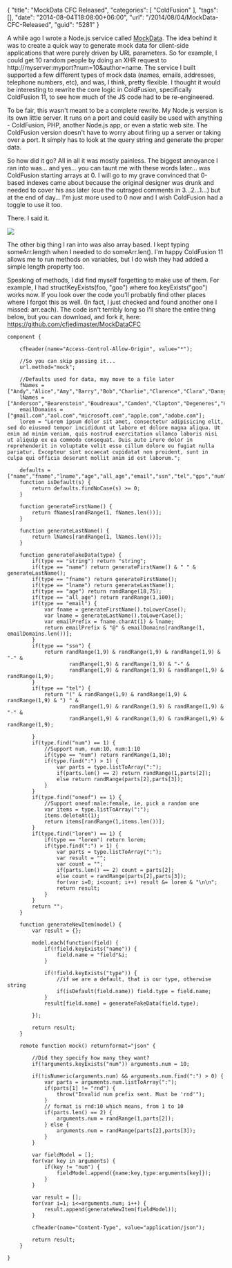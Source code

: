 {
	"title": "MockData CFC Released",
	"categories": [
		"ColdFusion"
	],
	"tags": [],
	"date": "2014-08-04T18:08:00+06:00",
	"url": "/2014/08/04/MockData-CFC-Released",
	"guid": "5281"
}

<p>
A while ago I wrote a Node.js service called <a href="https://github.com/cfjedimaster/mockdata">MockData</a>. The idea behind it was to create a quick way to generate mock data for client-side applications that were purely driven by URL parameters. So for example, I could get 10 random people by doing an XHR request to http://myserver:myport?num=10&author=name. The service I built supported a few different types of mock data (names, emails, addresses, telephone numbers, etc), and was, I think, pretty flexible. I thought it would be interesting to rewrite the core logic in ColdFusion, specifically ColdFusion 11, to see how much of the JS code had to be re-engineered.
</p>
<!--more-->
<p>
To be fair, this wasn't meant to be a complete rewrite. My Node.js version is its own little server. It runs on a port and could easily be used with anything - ColdFusion, PHP, another Node.js app, or even a static web site. The ColdFusion version doesn't have to worry about firing up a server or taking over a port. It simply has to look at the query string and generate the proper data.
</p>

<p>
So how did it go? All in all it was mostly painless. The biggest annoyance I ran into was... and yes... you can taunt me with these words later... was ColdFusion starting arrays at 0. I will go to my grave convinced that 0-based indexes came about because the original designer was drunk and needed to cover his ass later (cue the outraged comments in 3...2...1...) but at the end of day... I'm just more used to 0 now and I wish ColdFusion had a toggle to use it too.
</p>

<p>
There. I said it.
</p>

<p>
<img src="http://static.raymondcamden.com/images/puke.jpg" />
</p>

<p>
The other big thing I ran into was also array based. I kept typing someArr.length when I needed to do someArr.len(). I'm happy ColdFusion 11 allows me to run methods on variables, but I do wish they had added a simple length property too.
</p>

<p>
Speaking of methods, I did find myself forgetting to make use of them. For example, I had structKeyExists(foo, "goo") where foo.keyExists("goo") works now. If you look over the code you'll probably find other places where I forgot this as well. (In fact, I just checked and found another one I missed: arr.each). The code isn't terribly long so I'll share the entire thing below, but you can download, and fork it, here: <a href="https://github.com/cfjedimaster/MockDataCFC">https://github.com/cfjedimaster/MockDataCFC</a>

<pre><code class="language-javascript">component {

	cfheader(name=&quot;Access-Control-Allow-Origin&quot;, value=&quot;*&quot;);
	
	&#x2F;&#x2F;So you can skip passing it...
	url.method=&quot;mock&quot;;

	&#x2F;&#x2F;Defaults used for data, may move to a file later
	fNames = [&quot;Andy&quot;,&quot;Alice&quot;,&quot;Amy&quot;,&quot;Barry&quot;,&quot;Bob&quot;,&quot;Charlie&quot;,&quot;Clarence&quot;,&quot;Clara&quot;,&quot;Danny&quot;,&quot;Delores&quot;,&quot;Erin&quot;,&quot;Frank&quot;,&quot;Gary&quot;,&quot;Gene&quot;,&quot;George&quot;,&quot;Heather&quot;,&quot;Jacob&quot;,&quot;Leah&quot;,&quot;Lisa&quot;,&quot;Lynn&quot;,&quot;Nick&quot;,&quot;Noah&quot;,&quot;Ray&quot;,&quot;Roger&quot;,&quot;Scott&quot;,&quot;Todd&quot;];
	lNames = [&quot;Anderson&quot;,&quot;Bearenstein&quot;,&quot;Boudreaux&quot;,&quot;Camden&quot;,&quot;Clapton&quot;,&quot;Degeneres&quot;,&quot;Hill&quot;,&quot;Moneymaker&quot;,&quot;Padgett&quot;,&quot;Rogers&quot;,&quot;Smith&quot;,&quot;Sharp&quot;,&quot;Stroz&quot;,&quot;Zelda&quot;];
	emailDomains = [&quot;gmail.com&quot;,&quot;aol.com&quot;,&quot;microsoft.com&quot;,&quot;apple.com&quot;,&quot;adobe.com&quot;];
	lorem = &quot;Lorem ipsum dolor sit amet, consectetur adipisicing elit, sed do eiusmod tempor incididunt ut labore et dolore magna aliqua. Ut enim ad minim veniam, quis nostrud exercitation ullamco laboris nisi ut aliquip ex ea commodo consequat. Duis aute irure dolor in reprehenderit in voluptate velit esse cillum dolore eu fugiat nulla pariatur. Excepteur sint occaecat cupidatat non proident, sunt in culpa qui officia deserunt mollit anim id est laborum.&quot;;

	defaults = [&quot;name&quot;,&quot;fname&quot;,&quot;lname&quot;,&quot;age&quot;,&quot;all_age&quot;,&quot;email&quot;,&quot;ssn&quot;,&quot;tel&quot;,&quot;gps&quot;,&quot;num&quot;];
	function isDefault(s) {
		return defaults.findNoCase(s) &gt;= 0; 
	}

	function generateFirstName() {
		return fNames[randRange(1, fNames.len())];
	}

	function generateLastName() {
		return lNames[randRange(1, lNames.len())];
	}

	function generateFakeData(type) {
		if(type == &quot;string&quot;) return &quot;string&quot;;
		if(type == &quot;name&quot;) return generateFirstName() &amp; &quot; &quot; &amp; generateLastName();
		if(type == &quot;fname&quot;) return generateFirstName();
		if(type == &quot;lname&quot;) return generateLastName();
		if(type == &quot;age&quot;) return randRange(18,75);
		if(type == &quot;all_age&quot;) return randRange(1,100);
		if(type == &quot;email&quot;) {
			var fname = generateFirstName().toLowerCase();
			var lname = generateLastName().toLowerCase();
			var emailPrefix = fname.charAt(1) &amp; lname;
			return emailPrefix &amp; &quot;@&quot; &amp; emailDomains[randRange(1, emailDomains.len())];
		}
		if(type == &quot;ssn&quot;) {
			return randRange(1,9) &amp; randRange(1,9) &amp; randRange(1,9) &amp; &quot;-&quot; &amp;
				    randRange(1,9) &amp; randRange(1,9) &amp; &quot;-&quot; &amp; 
				    randRange(1,9) &amp; randRange(1,9) &amp; randRange(1,9) &amp; randRange(1,9);
		}
		if(type == &quot;tel&quot;) {
			return &quot;(&quot; &amp; randRange(1,9) &amp; randRange(1,9) &amp; randRange(1,9) &amp; &quot;) &quot; &amp;
				    randRange(1,9) &amp; randRange(1,9) &amp; randRange(1,9) &amp; &quot;-&quot; &amp; 
				    randRange(1,9) &amp; randRange(1,9) &amp; randRange(1,9) &amp; randRange(1,9);
	
		}
		if(type.find(&quot;num&quot;) == 1) {
			&#x2F;&#x2F;Support num, num:10, num:1:10
			if(type == &quot;num&quot;) return randRange(1,10);
			if(type.find(&quot;:&quot;) &gt; 1) {
				var parts = type.listToArray(&quot;:&quot;);
				if(parts.len() == 2) return randRange(1,parts[2]);
				else return randRange(parts[2],parts[3]);
			}
		}
		if(type.find(&quot;oneof&quot;) == 1) {
			&#x2F;&#x2F;Support oneof:male:female, ie, pick a random one
			var items = type.listToArray(&quot;:&quot;);
			items.deleteAt(1);
			return items[randRange(1,items.len())];
		}
		if(type.find(&quot;lorem&quot;) == 1) {
			if(type == &quot;lorem&quot;) return lorem;
			if(type.find(&quot;:&quot;) &gt; 1) {
				var parts = type.listToArray(&quot;:&quot;);
				var result = &quot;&quot;;
				var count = &quot;&quot;;
				if(parts.len() == 2) count = parts[2];
				else count = randRange(parts[2],parts[3]);
				for(var i=0; i&lt;count; i++) result &amp;= lorem &amp; &quot;\n\n&quot;;
				return result;
			}
		}
		return &quot;&quot;;
	}

	function generateNewItem(model) {
		var result = {};

		model.each(function(field) {
			if(!field.keyExists(&quot;name&quot;)) {
				field.name = &quot;field&quot;&amp;i;
			}
	
			if(!field.keyExists(&quot;type&quot;)) {
				&#x2F;&#x2F;if we are a default, that is our type, otherwise string
				if(isDefault(field.name)) field.type = field.name;
			}
			result[field.name] = generateFakeData(field.type);
			
		});
		
		return result;
	}
	
	remote function mock() returnformat=&quot;json&quot; {
		
		&#x2F;&#x2F;Did they specify how many they want?
		if(!arguments.keyExists(&quot;num&quot;)) arguments.num = 10;

		if(!isNumeric(arguments.num) &amp;&amp; arguments.num.find(&quot;:&quot;) &gt; 0) {
			var parts = arguments.num.listToArray(&quot;:&quot;);
			if(parts[1] != &quot;rnd&quot;) {
				throw(&quot;Invalid num prefix sent. Must be &#x27;rnd&#x27;&quot;);
			}
			&#x2F;&#x2F; format is rnd:10 which means, from 1 to 10
			if(parts.len() == 2) {
				arguments.num = randRange(1,parts[2]);
			} else {
				arguments.num = randRange(parts[2],parts[3]);
			}
		}

		var fieldModel = [];
		for(var key in arguments) {
			if(key != &quot;num&quot;) {
				fieldModel.append({name:key,type:arguments[key]});
			}
		}
	
		var result = [];
		for(var i=1; i&lt;=arguments.num; i++) {
			result.append(generateNewItem(fieldModel));
		}
			
		cfheader(name=&quot;Content-Type&quot;, value=&quot;application&#x2F;json&quot;);

		return result;
	}

}</code></pre>